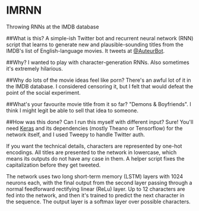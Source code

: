 # IMRNN
Throwing RNNs at the IMDB database

##What is this?
A simple-ish Twitter bot and recurrent neural network (RNN) script that learns to generate new and plausible-sounding titles from the IMDB's list of English-language movies. It tweets at [@AuteurBot](https://twitter.com/AuteurBot).

##Why?
I wanted to play with character-generation RNNs. Also sometimes it's extremely hilarious.

##Why do lots of the movie ideas feel like porn?
There's an awful lot of it in the IMDB database. I considered censoring it, but I felt that would defeat the point of the social experiment.

##What's your favourite movie title from it so far?
"Demons & Boyfriends". I think I might legit be able to sell that idea to someone.

##How was this done? Can I run this myself with different input?
Sure! You'll need [Keras](http://keras.io/#installation) and its dependencies (mostly Theano or Tensorflow) for the network itself, and I used Tweepy to handle Twitter auth.

If you want the technical details, characters are represented by one-hot encodings. All titles are presented to the network in lowercase, which means its outputs do not have any case in them. A helper script fixes the capitalization before they get tweeted.

The network uses two long short-term memory (LSTM) layers with 1024 neurons each, with the final output from the second layer passing through a normal feedforward rectifying linear (ReLu) layer. Up to 12 characters are fed into the network, and then it's trained to predict the next character in the sequence. The output layer is a softmax layer over possible characters.
